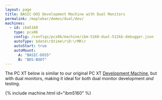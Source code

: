 ```yaml
---
layout: page
title: BASIC-DOS Development Machine with Dual Monitors
permalink: /maplebar/demos/dual/dev/
machines:
  - id: ibm5160
    type: pcx86
    config: /configs/pcx86/machine/ibm-5160-dual-512kb-debugger.json
    autoType: $date\r$time\r\D:\rMK\r
    autoStart: true
    autoMount:
      A: "BASIC-DOS5"
      B: "BDS-BOOT"
---
```


The PC XT below is similar to our original PC XT
[Development Machine](../../dev/), but with dual monitors,
making it ideal for both dual monitor development *and* testing.

{% include machine.html id="ibm5160" %}
